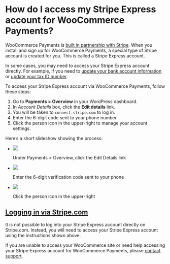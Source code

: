 # How do I access my Stripe Express account for WooCommerce Payments?

WooCommerce Payments is [built in partnership with Stripe](https://woocommerce.com/document/payments/built-in-partnership-with-stripe/). When you install and sign up for WooCommerce Payments, a special type of Stripe account is created for you. This is called a Stripe Express account.

In some cases, you may need to access your Stripe Express account directly. For example, if you need to [update your bank account information](https://woocommerce.com/document/payments/faq/change-deposit-account/) or [update your tax ID number](https://woocommerce.com/document/payments/faq/tax-id-changes/).

To access your Stripe Express account via WooCommerce Payments, follow these steps:

1.  Go to **Payments > Overview** in your WordPress dashboard.
2.  In _Account Details_ box, click the **Edit details** link.
3.  You will be taken to `connect.stripe.com` to log in.
4.  Enter the 6-digit code sent to your phone number.
5.  Click the person icon in the upper-right to manage your account settings.

Here’s a short slideshow showing the process:

*   ![](https://woocommerce.com/wp-content/uploads/2022/08/Screenshot-taken-on-2022-08-26-at-09.22.13-UTC@2x.png)
    
    Under Payments > Overview, click the Edit Details link
    
*   ![](https://woocommerce.com/wp-content/uploads/2022/08/Screenshot-taken-on-2022-08-26-at-09.23.27-UTC@2x.png)
    
    Enter the 6-digit verification code sent to your phone
    
*   ![](https://woocommerce.com/wp-content/uploads/2022/08/Screenshot-taken-on-2022-08-26-at-09.24.19-UTC@2x.png)
    
    Click the person icon in the upper-right
    

## [Logging in via Stripe.com](#logging-in-via-stripecom)

It is not possible to log into your Stripe Express account directly on Stripe.com. Instead, you will need to access your Stripe Express account using the instructions shown above.

If you are unable to access your WooCommerce site or need help accessing your Stripe Express account for WooCommerce Payments, please [contact support](https://woocommerce.com/my-account/create-a-ticket/?select=5278104).